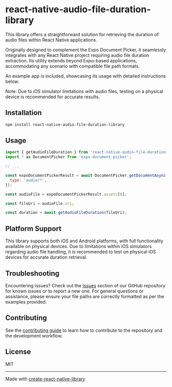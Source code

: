 # react-native-audio-file-duration-library

This library offers a straightforward solution for retrieving the duration of audio files within React Native applications.

Originally designed to complement the Expo Document Picker, it seamlessly integrates with any React Native project requiring audio file duration extraction. Its utility extends beyond Expo-based applications, accommodating any scenario with compatible file path formats.

An example app is included, showcasing its usage with detailed instructions below.

Note: Due to iOS simulator limitations with audio files, testing on a physical device is recommended for accurate results.

## Installation

```sh
npm install react-native-audio-file-duration-library
```

## Usage

```js
import { getAudioFileDuration } from 'react-native-audio-file-duration-library';
import * as DocumentPicker from 'expo-document-picker';

// ...

const expoDocumentPickerResult = await DocumentPicker.getDocumentAsync({
  type: 'audio/*',
});

const audioFile = expoDocumentPickerResult.assets[0];

const fileUri = audioFile.uri;

const duration = await getAudioFileDuration(fileUri);
```

## Platform Support

This library supports both iOS and Android platforms, with full functionality available on physical devices. Due to limitations within iOS simulators regarding audio file handling, it is recommended to test on physical iOS devices for accurate duration retrieval.

## Troubleshooting

Encountering issues? Check out the [Issues](https://github.com/austinzumbro/react-native-audio-file-duration-library/issues) section of our GitHub repository for known issues or to report a new one. For general questions or assistance, please ensure your file paths are correctly formatted as per the examples provided.

## Contributing

See the [contributing guide](CONTRIBUTING.md) to learn how to contribute to the repository and the development workflow.

## License

MIT

---

Made with [create-react-native-library](https://github.com/callstack/react-native-builder-bob)
